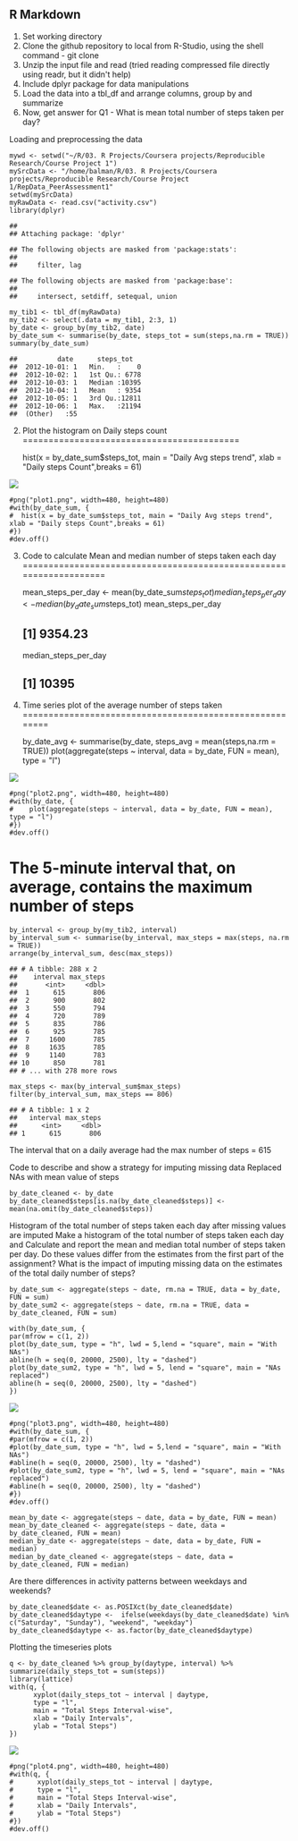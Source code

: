 R Markdown
----------

1.  Set working directory
2.  Clone the github repository to local from R-Studio, using the shell
    command - git clone
3.  Unzip the input file and read (tried reading compressed file
    directly using readr, but it didn't help)
4.  Include dplyr package for data manipulations
5.  Load the data into a tbl\_df and arrange columns, group by and
    summarize
6.  Now, get answer for Q1 - What is mean total number of steps taken
    per day?

Loading and preprocessing the data

    mywd <- setwd("~/R/03. R Projects/Coursera projects/Reproducible Research/Course Project 1")
    mySrcData <- "/home/balman/R/03. R Projects/Coursera projects/Reproducible Research/Course Project 1/RepData_PeerAssessment1"
    setwd(mySrcData)
    myRawData <- read.csv("activity.csv")
    library(dplyr)

    ## 
    ## Attaching package: 'dplyr'

    ## The following objects are masked from 'package:stats':
    ## 
    ##     filter, lag

    ## The following objects are masked from 'package:base':
    ## 
    ##     intersect, setdiff, setequal, union

    my_tib1 <- tbl_df(myRawData)
    my_tib2 <- select(.data = my_tib1, 2:3, 1)
    by_date <- group_by(my_tib2, date)
    by_date_sum <- summarise(by_date, steps_tot = sum(steps,na.rm = TRUE))
    summary(by_date_sum)

    ##          date      steps_tot    
    ##  2012-10-01: 1   Min.   :    0  
    ##  2012-10-02: 1   1st Qu.: 6778  
    ##  2012-10-03: 1   Median :10395  
    ##  2012-10-04: 1   Mean   : 9354  
    ##  2012-10-05: 1   3rd Qu.:12811  
    ##  2012-10-06: 1   Max.   :21194  
    ##  (Other)   :55

2. Plot the histogram on Daily steps count
==========================================

    hist(x = by_date_sum$steps_tot, main = "Daily Avg steps trend", xlab = "Daily steps Count",breaks = 61)

![](PA1_template_files/figure-markdown_strict/unnamed-chunk-2-1.png)

    #png("plot1.png", width=480, height=480)
    #with(by_date_sum, {
    #  hist(x = by_date_sum$steps_tot, main = "Daily Avg steps trend", xlab = "Daily steps Count",breaks = 61)
    #})
    #dev.off()

3. Code to calculate Mean and median number of steps taken each day
===================================================================

    mean_steps_per_day <- mean(by_date_sum$steps_tot)
    median_steps_per_day <- median(by_date_sum$steps_tot)
     mean_steps_per_day

    ## [1] 9354.23

     median_steps_per_day

    ## [1] 10395

4. Time series plot of the average number of steps taken
========================================================

    by_date_avg <- summarise(by_date, steps_avg = mean(steps,na.rm = TRUE))
        plot(aggregate(steps ~ interval, data = by_date, FUN = mean), type = "l")

![](PA1_template_files/figure-markdown_strict/unnamed-chunk-4-1.png)

    #png("plot2.png", width=480, height=480)
    #with(by_date, {
    #    plot(aggregate(steps ~ interval, data = by_date, FUN = mean), type = "l")
    #})
    #dev.off()

The 5-minute interval that, on average, contains the maximum number of steps
============================================================================

    by_interval <- group_by(my_tib2, interval)
    by_interval_sum <- summarise(by_interval, max_steps = max(steps, na.rm = TRUE))
    arrange(by_interval_sum, desc(max_steps))

    ## # A tibble: 288 x 2
    ##    interval max_steps
    ##       <int>     <dbl>
    ##  1      615       806
    ##  2      900       802
    ##  3      550       794
    ##  4      720       789
    ##  5      835       786
    ##  6      925       785
    ##  7     1600       785
    ##  8     1635       785
    ##  9     1140       783
    ## 10      850       781
    ## # ... with 278 more rows

    max_steps <- max(by_interval_sum$max_steps)
    filter(by_interval_sum, max_steps == 806)

    ## # A tibble: 1 x 2
    ##   interval max_steps
    ##      <int>     <dbl>
    ## 1      615       806

The interval that on a daily average had the max number of steps = 615

Code to describe and show a strategy for imputing missing data Replaced
NAs with mean value of steps

    by_date_cleaned <- by_date
    by_date_cleaned$steps[is.na(by_date_cleaned$steps)] <- mean(na.omit(by_date_cleaned$steps))

Histogram of the total number of steps taken each day after missing
values are imputed Make a histogram of the total number of steps taken
each day and Calculate and report the mean and median total number of
steps taken per day. Do these values differ from the estimates from the
first part of the assignment? What is the impact of imputing missing
data on the estimates of the total daily number of steps?

    by_date_sum <- aggregate(steps ~ date, rm.na = TRUE, data = by_date, FUN = sum)
    by_date_sum2 <- aggregate(steps ~ date, rm.na = TRUE, data = by_date_cleaned, FUN = sum)

    with(by_date_sum, {
    par(mfrow = c(1, 2))
    plot(by_date_sum, type = "h", lwd = 5,lend = "square", main = "With NAs")
    abline(h = seq(0, 20000, 2500), lty = "dashed")
    plot(by_date_sum2, type = "h", lwd = 5, lend = "square", main = "NAs replaced")
    abline(h = seq(0, 20000, 2500), lty = "dashed")
    })

![](PA1_template_files/figure-markdown_strict/unnamed-chunk-7-1.png)

    #png("plot3.png", width=480, height=480)
    #with(by_date_sum, {
    #par(mfrow = c(1, 2))
    #plot(by_date_sum, type = "h", lwd = 5,lend = "square", main = "With NAs")
    #abline(h = seq(0, 20000, 2500), lty = "dashed")
    #plot(by_date_sum2, type = "h", lwd = 5, lend = "square", main = "NAs replaced")
    #abline(h = seq(0, 20000, 2500), lty = "dashed")
    #})
    #dev.off()

    mean_by_date <- aggregate(steps ~ date, data = by_date, FUN = mean)
    mean_by_date_cleaned <- aggregate(steps ~ date, data = by_date_cleaned, FUN = mean)
    median_by_date <- aggregate(steps ~ date, data = by_date, FUN = median)
    median_by_date_cleaned <- aggregate(steps ~ date, data = by_date_cleaned, FUN = median)

Are there differences in activity patterns between weekdays and
weekends?

    by_date_cleaned$date <- as.POSIXct(by_date_cleaned$date)
    by_date_cleaned$daytype <-  ifelse(weekdays(by_date_cleaned$date) %in% c("Saturday", "Sunday"), "weekend", "weekday")
    by_date_cleaned$daytype <- as.factor(by_date_cleaned$daytype)

Plotting the timeseries plots

    q <- by_date_cleaned %>% group_by(daytype, interval) %>% summarize(daily_steps_tot = sum(steps))
    library(lattice)
    with(q, {
          xyplot(daily_steps_tot ~ interval | daytype, 
          type = "l",      
          main = "Total Steps Interval-wise",
          xlab = "Daily Intervals",
          ylab = "Total Steps")
    })

![](PA1_template_files/figure-markdown_strict/unnamed-chunk-9-1.png)

    #png("plot4.png", width=480, height=480)
    #with(q, {
    #      xyplot(daily_steps_tot ~ interval | daytype, 
    #      type = "l",      
    #      main = "Total Steps Interval-wise",
    #      xlab = "Daily Intervals",
    #      ylab = "Total Steps")
    #})
    #dev.off()
